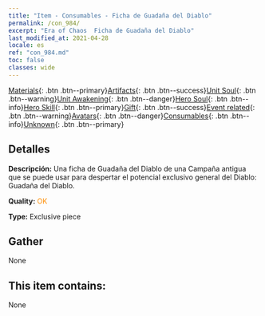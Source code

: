 ```yaml
---
title: "Item - Consumables - Ficha de Guadaña del Diablo"
permalink: /con_984/
excerpt: "Era of Chaos  Ficha de Guadaña del Diablo"
last_modified_at: 2021-04-28
locale: es
ref: "con_984.md"
toc: false
classes: wide
---
```

 [Materials](/ItemsES/){: .btn .btn--primary}[Artifacts](/ItemsES/Artifacts/){: .btn .btn--success}[Unit Soul](/ItemsES/UnitSoul/){: .btn .btn--warning}[Unit Awakening](/ItemsES/UnitAwakening/){: .btn .btn--danger}[Hero Soul](/ItemsES/HeroSoul/){: .btn .btn--info}[Hero Skill](/ItemsES/HeroSkill/){: .btn .btn--primary}[Gift](/ItemsES/Gift/){: .btn .btn--success}[Event related](/ItemsES/Events/){: .btn .btn--warning}[Avatars](/ItemsES/Avatars/){: .btn .btn--danger}[Consumables](/ItemsES/Consumables/){: .btn .btn--info}[Unknown](/ItemsES/Unknown/){: .btn .btn--primary}

## Detalles
 **Descripción:** Una ficha de Guadaña del Diablo de una Campaña antigua que se puede usar para despertar el potencial exclusivo general del Diablo: Guadaña del Diablo.

 **Quality:** <span style="color: #FF8C00">OK</span>

 **Type:** Exclusive piece

## Gather

  None

## This item contains:

  None

